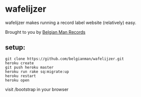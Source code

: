 wafelijzer
==========

wafelijzer makes running a record label website (relatively) easy.

Brought to you by [Belgian Man Records](http://belgianman.com)

## setup:

	git clone https://github.com/belgianman/wafelijzer.git
	heroku create
	git push heroku master
	heroku run rake sq:migrate:up
	heroku restart
	heroku open

visit /bootstrap in your browser